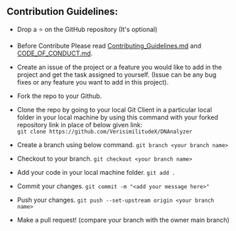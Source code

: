## Contribution Guidelines:

- Drop a :star: on the GitHub repository (It's optional)<br/>

- Before Contribute Please
  read [Contributing_Guidelines.md]((https://github.com/VerisimilitudeX/DNAnalyzer/blob/main/Contributing_Guidelines.md))
  and [CODE_OF_CONDUCT.md]((https://github.com/VerisimilitudeX/DNAnalyzer/blob/main/CODE_OF_CONDUCT.md)).

- Create an issue of the project or a feature you would like to add in the project and get the task assigned to yourself. (Issue can be any bug fixes or any feature you want to add in this project).

- Fork the repo to your Github.<br/>

- Clone the repo by going to your local Git Client in a particular local folder in your local machine by using this
  command with your forked repository link in place of below given link: <br/>
  `git clone https://github.com/VerisimilitudeX/DNAnalyzer`
- Create a branch using below command.
  `git branch <your branch name>`
- Checkout to your branch.
  `git checkout <your branch name>`
- Add your code in your local machine folder.
  `git add . `
- Commit your changes.
  `git commit -m "<add your message here>"`
- Push your changes.
  `git push --set-upstream origin <your branch name>`

- Make a pull request! (compare your branch with the owner main branch)
